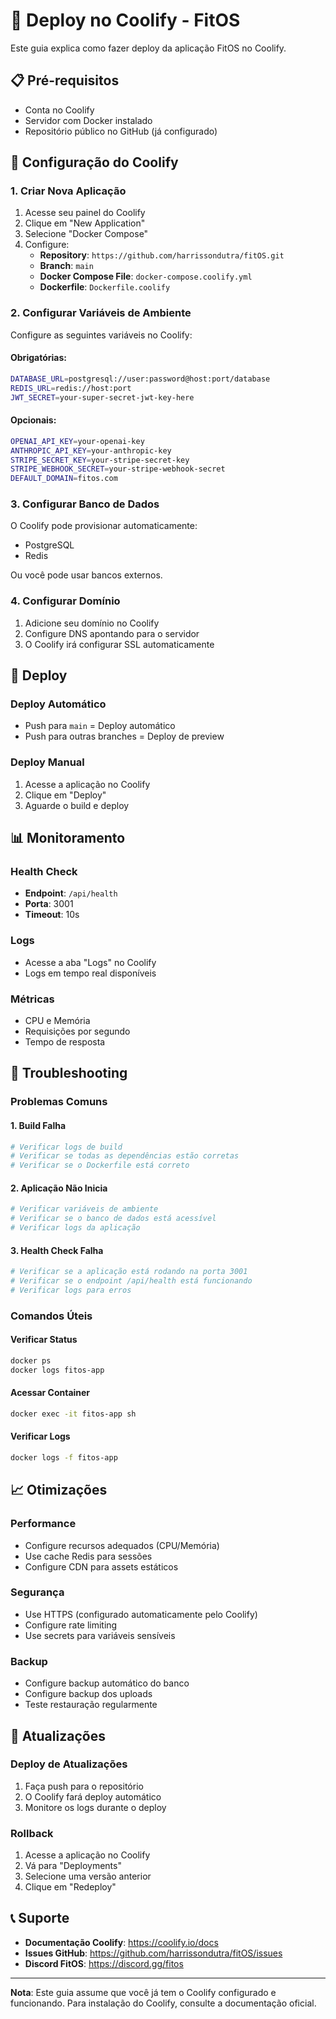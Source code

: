 # 🚀 Deploy no Coolify - FitOS

Este guia explica como fazer deploy da aplicação FitOS no Coolify.

## 📋 Pré-requisitos

- Conta no Coolify
- Servidor com Docker instalado
- Repositório público no GitHub (já configurado)

## 🔧 Configuração do Coolify

### 1. Criar Nova Aplicação

1. Acesse seu painel do Coolify
2. Clique em "New Application"
3. Selecione "Docker Compose"
4. Configure:
   - **Repository**: `https://github.com/harrissondutra/fitOS.git`
   - **Branch**: `main`
   - **Docker Compose File**: `docker-compose.coolify.yml`
   - **Dockerfile**: `Dockerfile.coolify`

### 2. Configurar Variáveis de Ambiente

Configure as seguintes variáveis no Coolify:

#### Obrigatórias:
```bash
DATABASE_URL=postgresql://user:password@host:port/database
REDIS_URL=redis://host:port
JWT_SECRET=your-super-secret-jwt-key-here
```

#### Opcionais:
```bash
OPENAI_API_KEY=your-openai-key
ANTHROPIC_API_KEY=your-anthropic-key
STRIPE_SECRET_KEY=your-stripe-secret-key
STRIPE_WEBHOOK_SECRET=your-stripe-webhook-secret
DEFAULT_DOMAIN=fitos.com
```

### 3. Configurar Banco de Dados

O Coolify pode provisionar automaticamente:
- PostgreSQL
- Redis

Ou você pode usar bancos externos.

### 4. Configurar Domínio

1. Adicione seu domínio no Coolify
2. Configure DNS apontando para o servidor
3. O Coolify irá configurar SSL automaticamente

## 🚀 Deploy

### Deploy Automático
- Push para `main` = Deploy automático
- Push para outras branches = Deploy de preview

### Deploy Manual
1. Acesse a aplicação no Coolify
2. Clique em "Deploy"
3. Aguarde o build e deploy

## 📊 Monitoramento

### Health Check
- **Endpoint**: `/api/health`
- **Porta**: 3001
- **Timeout**: 10s

### Logs
- Acesse a aba "Logs" no Coolify
- Logs em tempo real disponíveis

### Métricas
- CPU e Memória
- Requisições por segundo
- Tempo de resposta

## 🔧 Troubleshooting

### Problemas Comuns

#### 1. Build Falha
```bash
# Verificar logs de build
# Verificar se todas as dependências estão corretas
# Verificar se o Dockerfile está correto
```

#### 2. Aplicação Não Inicia
```bash
# Verificar variáveis de ambiente
# Verificar se o banco de dados está acessível
# Verificar logs da aplicação
```

#### 3. Health Check Falha
```bash
# Verificar se a aplicação está rodando na porta 3001
# Verificar se o endpoint /api/health está funcionando
# Verificar logs para erros
```

### Comandos Úteis

#### Verificar Status
```bash
docker ps
docker logs fitos-app
```

#### Acessar Container
```bash
docker exec -it fitos-app sh
```

#### Verificar Logs
```bash
docker logs -f fitos-app
```

## 📈 Otimizações

### Performance
- Configure recursos adequados (CPU/Memória)
- Use cache Redis para sessões
- Configure CDN para assets estáticos

### Segurança
- Use HTTPS (configurado automaticamente pelo Coolify)
- Configure rate limiting
- Use secrets para variáveis sensíveis

### Backup
- Configure backup automático do banco
- Configure backup dos uploads
- Teste restauração regularmente

## 🔄 Atualizações

### Deploy de Atualizações
1. Faça push para o repositório
2. O Coolify fará deploy automático
3. Monitore os logs durante o deploy

### Rollback
1. Acesse a aplicação no Coolify
2. Vá para "Deployments"
3. Selecione uma versão anterior
4. Clique em "Redeploy"

## 📞 Suporte

- **Documentação Coolify**: https://coolify.io/docs
- **Issues GitHub**: https://github.com/harrissondutra/fitOS/issues
- **Discord FitOS**: https://discord.gg/fitos

---

**Nota**: Este guia assume que você já tem o Coolify configurado e funcionando. Para instalação do Coolify, consulte a documentação oficial.
